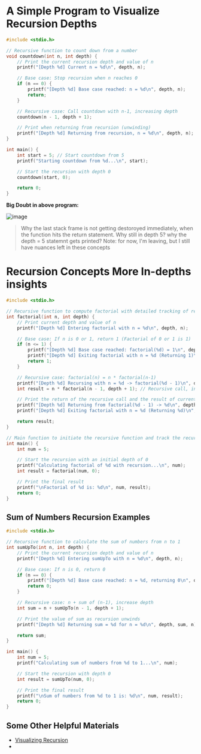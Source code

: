 

# A Simple Program to Visualize Recursion Depths 

```c
#include <stdio.h>

// Recursive function to count down from a number
void countdown(int n, int depth) {
    // Print the current recursion depth and value of n
    printf("[Depth %d] Current n = %d\n", depth, n);

    // Base case: Stop recursion when n reaches 0
    if (n == 0) {
        printf("[Depth %d] Base case reached: n = %d\n", depth, n);
        return;
    }

    // Recursive case: Call countdown with n-1, increasing depth
    countdown(n - 1, depth + 1);

    // Print when returning from recursion (unwinding)
    printf("[Depth %d] Returning from recursion, n = %d\n", depth, n);
}

int main() {
    int start = 5; // Start countdown from 5
    printf("Starting countdown from %d...\n", start);

    // Start the recursion with depth 0
    countdown(start, 0);

    return 0;
}


```

**Big Doubt in above program:**

![image](https://github.com/user-attachments/assets/c9a5fe4e-22a7-4a0a-a701-69d79c40f77d)


>Why the last stack frame is not getting destoroyed immediately, when the function hits the return statement. Why still in depth 5? why the depth = 5 statemnt gets printed?
>Note: for now, I'm leaving, but I still have nuances left in these concepts

# Recursion Concepts More In-depths insights


```c
#include <stdio.h>

// Recursive function to compute factorial with detailed tracking of recursion concepts
int factorial(int n, int depth) {
    // Print current depth and value of n
    printf("[Depth %d] Entering factorial with n = %d\n", depth, n);

    // Base case: If n is 0 or 1, return 1 (Factorial of 0 or 1 is 1)
    if (n <= 1) {
        printf("[Depth %d] Base case reached: factorial(%d) = 1\n", depth, n);
        printf("[Depth %d] Exiting factorial with n = %d (Returning 1)\n", depth, n);
        return 1;
    }

    // Recursive case: factorial(n) = n * factorial(n-1)
    printf("[Depth %d] Recursing with n = %d -> factorial(%d - 1)\n", depth, n, n);
    int result = n * factorial(n - 1, depth + 1); // Recursive call, increasing depth

    // Print the return of the recursive call and the result of current computation
    printf("[Depth %d] Returning from factorial(%d - 1) -> %d\n", depth, n, result);
    printf("[Depth %d] Exiting factorial with n = %d (Returning %d)\n", depth, n, result);

    return result;
}

// Main function to initiate the recursive function and track the recursion process
int main() {
    int num = 5;

    // Start the recursion with an initial depth of 0
    printf("Calculating factorial of %d with recursion...\n", num);
    int result = factorial(num, 0);

    // Print the final result
    printf("\nFactorial of %d is: %d\n", num, result);
    return 0;
}

```


## Sum of Numbers Recursion Examples

```c
#include <stdio.h>

// Recursive function to calculate the sum of numbers from n to 1
int sumUpTo(int n, int depth) {
    // Print the current recursion depth and value of n
    printf("[Depth %d] Entering sumUpTo with n = %d\n", depth, n);

    // Base case: If n is 0, return 0
    if (n == 0) {
        printf("[Depth %d] Base case reached: n = %d, returning 0\n", depth, n);
        return 0;
    }

    // Recursive case: n + sum of (n-1), increase depth
    int sum = n + sumUpTo(n - 1, depth + 1);

    // Print the value of sum as recursion unwinds
    printf("[Depth %d] Returning sum = %d for n = %d\n", depth, sum, n);

    return sum;
}

int main() {
    int num = 5;
    printf("Calculating sum of numbers from %d to 1...\n", num);

    // Start the recursion with depth 0
    int result = sumUpTo(num, 0);

    // Print the final result
    printf("\nSum of numbers from %d to 1 is: %d\n", num, result);
    return 0;
}

```

## Some Other Helpful Materials

- [Visualizing Recursion](https://medium.com/swlh/visualizing-recursion-6a81d50d6c41)
- []()
